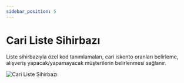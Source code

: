 ```yaml
---
sidebar_position: 5
---
```


# Cari Liste Sihirbazı

Liste sihirbazıyla özel kod tanımlamaları, cari iskonto oranları belirleme, alışveriş yapacak/yapamayacak müşterilerin belirlenmesi sağlanır.

![Cari Liste Sihirbazı](/img/moduller/cari-liste-sihirbazi.png)
